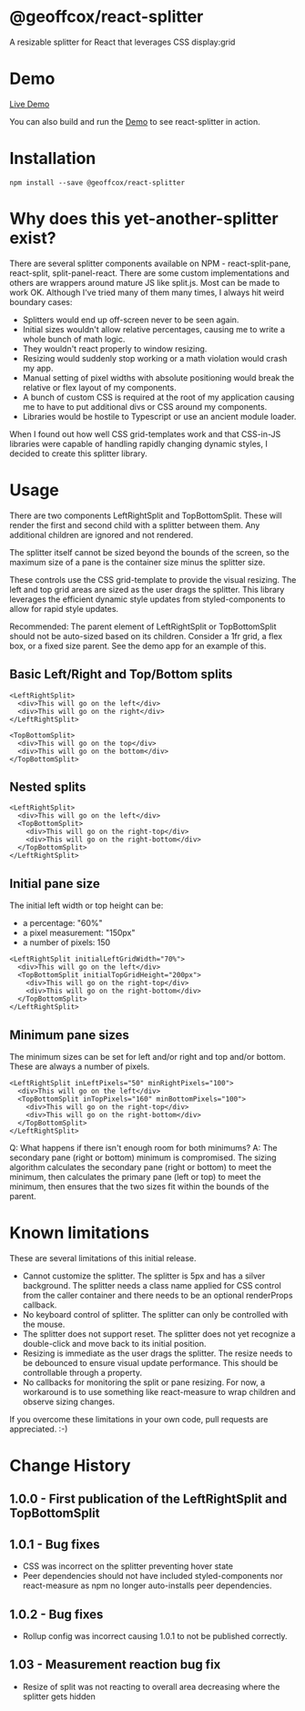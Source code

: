# @geoffcox/react-splitter

A resizable splitter for React that leverages CSS display:grid

# Demo

[Live Demo](https://geoffcox.github.io/react-splitter-demo/index.html)

You can also build and run the [Demo](/demo) to see react-splitter in action.

# Installation

`npm install --save @geoffcox/react-splitter`

# Why does this yet-another-splitter exist?

There are several splitter components available on NPM - react-split-pane, react-split, split-panel-react. There are some custom implementations and others are wrappers around mature JS like split.js. Most can be made to work OK. Although I've tried many of them many times, I always hit weird boundary cases:

- Splitters would end up off-screen never to be seen again.
- Initial sizes wouldn't allow relative percentages, causing me to write a whole bunch of math logic.
- They wouldn't react properly to window resizing.
- Resizing would suddenly stop working or a math violation would crash my app.
- Manual setting of pixel widths with absolute positioning would break the relative or flex layout of my components.
- A bunch of custom CSS is required at the root of my application causing me to have to put additional divs or CSS around my components.
- Libraries would be hostile to Typescript or use an ancient module loader.

When I found out how well CSS grid-templates work and that CSS-in-JS libraries were capable of handling rapidly changing dynamic styles, I decided to create this splitter library.

# Usage

There are two components LeftRightSplit and TopBottomSplit. These will render the first and second child with a splitter between them. Any additional children are ignored and not rendered.

The splitter itself cannot be sized beyond the bounds of the screen, so the maximum size of a pane is the container size minus the splitter size.

These controls use the CSS grid-template to provide the visual resizing. The left and top grid areas are sized as the user drags the splitter. This library leverages the efficient dynamic style updates from styled-components to allow for rapid style updates.

Recommended: The parent element of LeftRightSplit or TopBottomSplit should not be auto-sized based on its children. Consider a 1fr grid, a flex box, or a fixed size parent. See the demo app for an example of this.

## Basic Left/Right and Top/Bottom splits

```tsx
<LeftRightSplit>
  <div>This will go on the left</div>
  <div>This will go on the right</div>
</LeftRightSplit>
```

```tsx
<TopBottomSplit>
  <div>This will go on the top</div>
  <div>This will go on the bottom</div>
</TopBottomSplit>
```

## Nested splits

```tsx
<LeftRightSplit>
  <div>This will go on the left</div>
  <TopBottomSplit>
    <div>This will go on the right-top</div>
    <div>This will go on the right-bottom</div>
  </TopBottomSplit>
</LeftRightSplit>
```

## Initial pane size

The initial left width or top height can be:

- a percentage: "60%"
- a pixel measurement: "150px"
- a number of pixels: 150

```tsx
<LeftRightSplit initialLeftGridWidth="70%">
  <div>This will go on the left</div>
  <TopBottomSplit initialTopGridHeight="200px">
    <div>This will go on the right-top</div>
    <div>This will go on the right-bottom</div>
  </TopBottomSplit>
</LeftRightSplit>
```

## Minimum pane sizes

The minimum sizes can be set for left and/or right and top and/or bottom. These are always a number of pixels.

```tsx
<LeftRightSplit inLeftPixels="50" minRightPixels="100">
  <div>This will go on the left</div>
  <TopBottomSplit inTopPixels="160" minBottomPixels="100">
    <div>This will go on the right-top</div>
    <div>This will go on the right-bottom</div>
  </TopBottomSplit>
</LeftRightSplit>
```

Q: What happens if there isn't enough room for both minimums?
A: The secondary pane (right or bottom) minimum is compromised. The sizing algorithm calculates the secondary pane (right or bottom) to meet the minimum, then calculates the primary pane (left or top) to meet the minimum, then ensures that the two sizes fit within the bounds of the parent.

# Known limitations

These are several limitations of this initial release.

- Cannot customize the splitter. The splitter is 5px and has a silver background. The splitter needs a class name applied for CSS control from the caller container and there needs to be an optional renderProps callback.
- No keyboard control of splitter. The splitter can only be controlled with the mouse.
- The splitter does not support reset. The splitter does not yet recognize a double-click and move back to its initial position.
- Resizing is immediate as the user drags the splitter. The resize needs to be debounced to ensure visual update performance. This should be controllable through a property.
- No callbacks for monitoring the split or pane resizing. For now, a workaround is to use something like react-measure to wrap children and observe sizing changes.

If you overcome these limitations in your own code, pull requests are appreciated. :-)

# Change History

## 1.0.0 - First publication of the LeftRightSplit and TopBottomSplit

## 1.0.1 - Bug fixes

- CSS was incorrect on the splitter preventing hover state
- Peer dependencies should not have included styled-components nor react-measure as npm no longer auto-installs peer dependencies.

## 1.0.2 - Bug fixes

- Rollup config was incorrect causing 1.0.1 to not be published correctly.

## 1.03 - Measurement reaction bug fix

- Resize of split was not reacting to overall area decreasing where the splitter gets hidden
